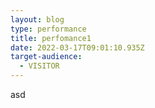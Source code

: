 ```yaml
---
layout: blog
type: performance
title: perfomance1
date: 2022-03-17T09:01:10.935Z
target-audience:
  - VISITOR
---
```

asd